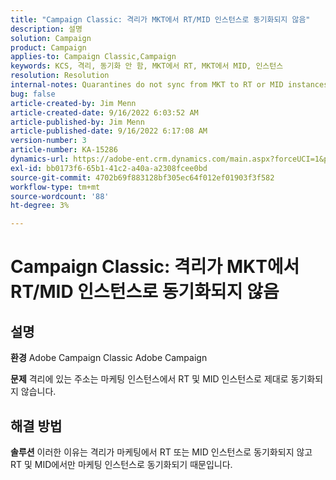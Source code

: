 ```yaml
---
title: "Campaign Classic: 격리가 MKT에서 RT/MID 인스턴스로 동기화되지 않음"
description: 설명
solution: Campaign
product: Campaign
applies-to: Campaign Classic,Campaign
keywords: KCS, 격리, 동기화 안 함, MKT에서 RT, MKT에서 MID, 인스턴스
resolution: Resolution
internal-notes: Quarantines do not sync from MKT to RT or MID instances
bug: false
article-created-by: Jim Menn
article-created-date: 9/16/2022 6:03:52 AM
article-published-by: Jim Menn
article-published-date: 9/16/2022 6:17:08 AM
version-number: 3
article-number: KA-15286
dynamics-url: https://adobe-ent.crm.dynamics.com/main.aspx?forceUCI=1&pagetype=entityrecord&etn=knowledgearticle&id=64033d55-8535-ed11-9db1-0022480866ad
exl-id: bb0173f6-65b1-41c2-a40a-a2308fcee0bd
source-git-commit: 4702b69f883128bf305ec64f012ef01903f3f582
workflow-type: tm+mt
source-wordcount: '88'
ht-degree: 3%

---
```


# Campaign Classic: 격리가 MKT에서 RT/MID 인스턴스로 동기화되지 않음

## 설명


<b>환경</b>
Adobe Campaign Classic Adobe Campaign

<b>문제</b>
격리에 있는 주소는 마케팅 인스턴스에서 RT 및 MID 인스턴스로 제대로 동기화되지 않습니다.


## 해결 방법


<b>솔루션</b>
이러한 이유는 격리가 마케팅에서 RT 또는 MID 인스턴스로 동기화되지 않고 RT 및 MID에서만 마케팅 인스턴스로 동기화되기 때문입니다.

